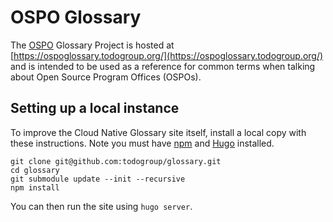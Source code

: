 # OSPO Glossary

The [OSPO](https://todogroup.org/) Glossary Project is hosted at [https://ospoglossary.todogroup.org/](https://ospoglossary.todogroup.org/) and is intended to be used as a reference for common terms when talking about Open Source Program Offices (OSPOs).


## Setting up a local instance

To improve the Cloud Native Glossary site itself, install a local copy with these instructions. Note you must have [npm](https://www.npmjs.com/) and [Hugo](https://gohugo.io/) installed.

```
git clone git@github.com:todogroup/glossary.git
cd glossary
git submodule update --init --recursive
npm install
```

You can then run the site using `hugo server`.